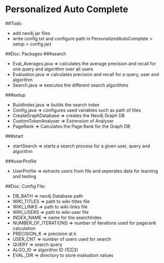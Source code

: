 # Personalized Auto Complete

##Todo
+ add neo4j jar files
+ write config.txt and configure path in PersonalizedAutoComplete > setup > config.jar)

##Doc: Packages
###search
+ Eval_Averages.java => calculates the average precision and recall for one query and algorithm over all users
+ Evaluation.java => calculates precision and recall for a query, user and algorithm
+ Search.java => executes the different search algorithms

###setup
+ BuildIndex.java => builds the search index
+ Config.java => configures used variables such as path of files
+ CreateGraphDatabase => creates the Neo4j Graph DB
+ CustomTokenAnalyser => Extrension of Analyser
+ PageRank => Calculates the Page Rank for the Graph DB

###start
+ startSearch => starts a search process for a given user, query and algorithm

###userProfile
+ UserProfile => extracts users from file and seperates data for learning and testing

##Doc: Config File:
+ DB_BATH => neo4j Database path
+ WIKI_TITLES => path to wiki-titles file
+ WIKI_LINKS => path to wiki-links file
+ WIKI_USERS => path to wiki-user file
+ INDEX_NAME => name for the searchIndex
+ NUMBER_OF_ITERATIONS => number of iterations used for pagerank calculation
+ PRECISION_K => precision at k
+ USER_CNT => number of users used for search
+ QUERY => search query
+ ALGO_ID => algorithm ID (1|2|3)
+ EVAL_DIR => directory to store evaluation values
